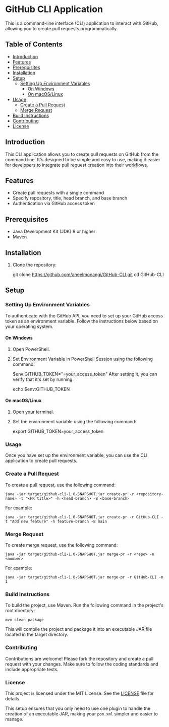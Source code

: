 # GitHub CLI Application

This is a command-line interface (CLI) application to interact with GitHub, allowing you to create pull requests programmatically.

## Table of Contents

- [Introduction](#introduction)
- [Features](#features)
- [Prerequisites](#prerequisites)
- [Installation](#installation)
- [Setup](#setup)
  - [Setting Up Environment Variables](#setting-up-environment-variables)
    - [On Windows](#on-windows)
    - [On macOS/Linux](#on-macoslinux)
- [Usage](#usage)
  - [Create a Pull Request](#create-a-pull-request)
  - [Merge Request](#merge-request)
- [Build Instructions](#build-instructions)
- [Contributing](#contributing)
- [License](#license)

## Introduction

This CLI application allows you to create pull requests on GitHub from the command line. It's designed to be simple and easy to use, making it easier for developers to integrate pull request creation into their workflows.

## Features

- Create pull requests with a single command
- Specify repository, title, head branch, and base branch
- Authentication via GitHub access token

## Prerequisites

- Java Development Kit (JDK) 8 or higher
- Maven

## Installation

1. Clone the repository:

   git clone https://github.com/aneelmonangi/GitHub-CLI.git
   cd GitHub-CLI

## Setup

### Setting Up Environment Variables

To authenticate with the GitHub API, you need to set up your GitHub access token as an environment variable. Follow the instructions below based on your operating system.

#### On Windows

1. Open PowerShell.
2. Set Environment Variable in PowerShell Session using the following command:

    $env:GITHUB_TOKEN="=your_access_token"
After setting it, you can verify that it's set by running:
	
	echo $env:GITHUB_TOKEN

#### On macOS/Linux
1. Open your terminal.

2. Set the environment variable using the following command:

	export GITHUB_TOKEN=your_access_token

### Usage
Once you have set up the environment variable, you can use the CLI application to create pull requests.

### Create a Pull Request
To create a pull request, use the following command:

	java -jar target/github-cli-1.0-SNAPSHOT.jar create-pr -r <repository-name> -t "<PR title>" -h <head-branch> -B <base-branch>
For example:
	
	java -jar target/github-cli-1.0-SNAPSHOT.jar create-pr -r GitHub-CLI -t "Add new feature" -h feature-branch -B main
	
### Merge Request
To create merge request, use the following command:

	java -jar target/github-cli-1.0-SNAPSHOT.jar merge-pr -r <repo> -n <number>

For example:
	
	java -jar target/github-cli-1.0-SNAPSHOT.jar merge-pr -r GitHub-CLI -n 1

### Build Instructions
To build the project, use Maven. Run the following command in the project's root directory:
	
	mvn clean package
	
This will compile the project and package it into an executable JAR file located in the target directory.

### Contributing
Contributions are welcome! Please fork the repository and create a pull request with your changes. Make sure to follow the coding standards and include appropriate tests.

### License
This project is licensed under the MIT License. See the [LICENSE](LICENSE) file for details.

This setup ensures that you only need to use one plugin to handle the creation of an executable JAR, making your `pom.xml` simpler and easier to manage.

	